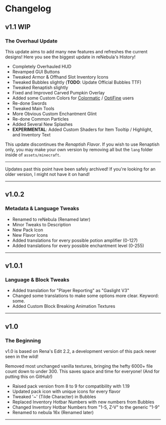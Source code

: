# Changelog

## v1.1 **WIP**

### **The Overhaul Update**

This update aims to add many new features and refreshes the current designs!
Here you see the biggest update in reNebula's History!

- Completely Overhauled HUD
- Revamped GUI Buttons
- Tweaked Armor & Offhand Slot Inventory Icons
- Tweaked Bubbles slightly (**TODO**: Update Official Bubbles TTF)
- Tweaked Renaptish slightly
- Fixed and Improved Carved Pumpkin Overlay
- Added some Custom Colors for [Colormatic](https://www.curseforge.com/minecraft/mc-mods/colormatic) / [OptiFine](https://optifine.net/home) users
- Re-done Swords
- Tweaked Main Tools
- More Obvious Custom Enchantment Glint
- Re-done Common Particles
- Added Several New Splashes
- **EXPERIMENTAL**: Added Custom Shaders for Item Tooltip / Highlight, and Inventory Text

This update discontinues the *Renaptish Flavor*. If you wish to use Renaptish only, you may make your own version by removing all but the `lang` folder inside of `assets/minecraft`.

---

Updates past this point have been safely archived!
If you're looking for an older version, I might not have it on hand!

---

## v1.0.2

### **Metadata & Language Tweaks**

- Renamed to reNebula (Renamed later)
- Minor Tweaks to Description
- New Pack Icon
- New Flavor Icons
- Added translations for every possible potion amplifier (0-127)
- Added translations for every possible enchantment level (0-255)

---

## v1.0.1

### **Language & Block Tweaks**

- Added translation for "Player Reporting" as "Gaslight V3"
- Changed some translations to make some options more clear. Keyword: some.
- Added Custom Block Breaking Animation Textures

---

## v1.0

### **The Beginning**

v1.0 is based on Rena's Edit 2.2, a development version of this pack never seen in the wild!

Removed most unchanged vanilla textures, bringing the hefty 6000+ file count down to under 300. This saves space and time for everyone! (And for putting this on GitHub!)

- Raised pack version from 8 to 9 for compatibility with 1.19
- Updated pack icon with unique icons for every flavor
- Tweaked '~' (Tilde Character) in Bubbles
- Replaced Inventory Hotbar Numbers with new numbers from Bubbles
- Changed Inventory Hotbar Numbers from "1-5, Z-V" to the generic "1-9"
- Renamed to nebula 16x (Renamed later)

---
